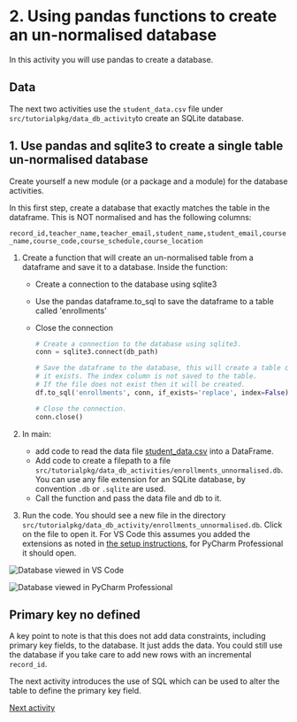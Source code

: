 # 2. Using pandas functions to create an un-normalised database

In this activity you will use pandas to create a database.

## Data

The next two activities use the `student_data.csv` file under `src/tutorialpkg/data_db_activity`to create an SQLite database.

## 1. Use pandas and sqlite3 to create a single table un-normalised database

Create yourself a new module (or a package and a module) for the database activities.

In this first step, create a database that exactly matches the table in the dataframe. This is NOT normalised and has
the following columns:

`record_id,teacher_name,teacher_email,student_name,student_email,course_name,course_code,course_schedule,course_location`

1. Create a function that will create an un-normalised table from a dataframe and save it to a database. Inside the
   function:

    - Create a connection to the database using sqlite3
    - Use the pandas dataframe.to_sql to save the dataframe to a table called 'enrollments'
    - Close the connection

      ```python
      # Create a connection to the database using sqlite3.
      conn = sqlite3.connect(db_path)

      # Save the dataframe to the database, this will create a table called 'enrollments' and replace it if
      # it exists. The index column is not saved to the table.
      # If the file does not exist then it will be created.
      df.to_sql('enrollments', conn, if_exists='replace', index=False)

      # Close the connection.
      conn.close()
      ```

2. In main:

    - add code to read the data file [student_data.csv](../../src/tutorialpkg/data_db_activity/student_data.csv) into a
      DataFrame.
    - Add code to create a filepath to a file `src/tutorialpkg/data_db_activities/enrollments_unnormalised.db`. You can
      use any file
      extension for an SQLite database, by convention `.db` or `.sqlite` are used.
    - Call the function and pass the data file and db to it.

3. Run the code. You should see a new file in the directory
   `src/tutorialpkg/data_db_activity/enrollments_unnormalised.db`. Click on the file to open it. For VS Code this
   assumes you added the extensions as noted in [the setup instructions](5-0-instructions.md), for PyCharm Professional
   it should open.

![Database viewed in VS Code](../img/vsc-sqlitedbview.png)

![Database viewed in PyCharm Professional](../img/pyc-dbview.png)

## Primary key no defined

A key point to note is that this does not add data constraints, including primary key fields, to the database. It just
adds the data. You could still use the database if you take care to add new rows with an incremental `record_id`.

The next activity introduces the use of SQL which can be used to alter the table to define the primary key field.

[Next activity](5-3-studentdb-normalised-structure.md)